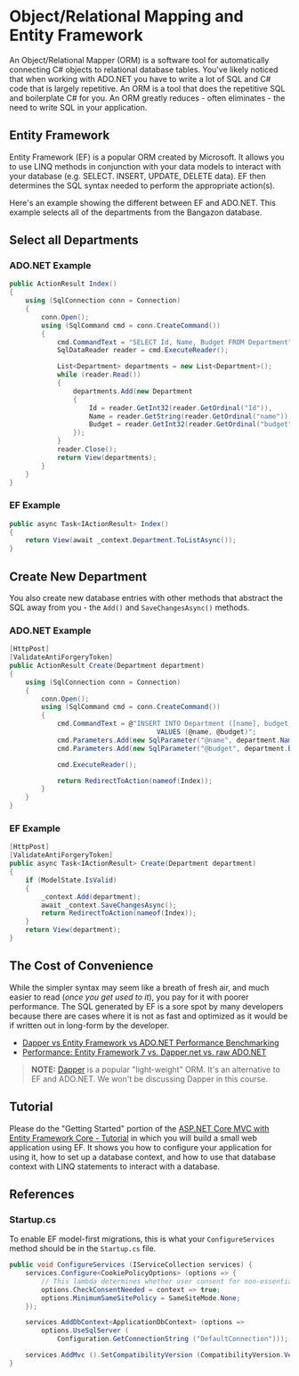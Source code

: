 # Object/Relational Mapping and Entity Framework

An Object/Relational Mapper (ORM) is a software tool for automatically connecting C# objects to relational database tables. You've likely noticed that when working with ADO<span>.NET</span> you have to write a lot of SQL and C# code that is largely repetitive. An ORM is a tool that does the repetitive SQL and boilerplate C# for you. An ORM greatly reduces - often eliminates - the need to write SQL in your application.

## Entity Framework

Entity Framework (EF) is a popular ORM created by Microsoft. It allows you to use LINQ methods in conjunction with your data models to interact with your database (e.g. SELECT. INSERT, UPDATE, DELETE data). EF then determines the SQL syntax needed to perform the appropriate action(s).

Here's an example showing the different between EF and ADO<span>.NET</span>. This example selects all of the departments from the Bangazon database.

## Select all Departments

### ADO<span>.NET</span> Example

```cs
public ActionResult Index()
{
    using (SqlConnection conn = Connection)
    {
        conn.Open();
        using (SqlCommand cmd = conn.CreateCommand())
        {
            cmd.CommandText = "SELECT Id, Name, Budget FROM Department";
            SqlDataReader reader = cmd.ExecuteReader();

            List<Department> departments = new List<Department>();
            while (reader.Read())
            {
                departments.Add(new Department
                {
                    Id = reader.GetInt32(reader.GetOrdinal("Id")),
                    Name = reader.GetString(reader.GetOrdinal("name")),
                    Budget = reader.GetInt32(reader.GetOrdinal("budget"))
                });
            }
            reader.Close();
            return View(departments);
        }
    }
}

```

### EF Example

```cs
public async Task<IActionResult> Index()
{
    return View(await _context.Department.ToListAsync());
}
```

## Create New Department

You also create new database entries with other methods that abstract the SQL away from you - the `Add()` and `SaveChangesAsync()` methods.

### ADO<span>.NET</span> Example

```cs
[HttpPost]
[ValidateAntiForgeryToken]
public ActionResult Create(Department department)
{
    using (SqlConnection conn = Connection)
    {
        conn.Open();
        using (SqlCommand cmd = conn.CreateCommand())
        {
            cmd.CommandText = @"INSERT INTO Department ([name], budget)
                                     VALUES (@name, @budget)";
            cmd.Parameters.Add(new SqlParameter("@name", department.Name));
            cmd.Parameters.Add(new SqlParameter("@budget", department.Budget));

            cmd.ExecuteReader();

            return RedirectToAction(nameof(Index));
        }
    }
}
```

### EF Example

```cs
[HttpPost]
[ValidateAntiForgeryToken]
public async Task<IActionResult> Create(Department department)
{
    if (ModelState.IsValid)
    {
        _context.Add(department);
        await _context.SaveChangesAsync();
        return RedirectToAction(nameof(Index));
    }
    return View(department);
}
```

## The Cost of Convenience

While the simpler syntax may seem like a breath of fresh air, and much easier to read (_once you get used to it_), you pay for it with poorer performance. The SQL generated by EF is a sore spot by many developers because there are cases where it is not as fast and optimized as it would be if written out in long-form by the developer.

* [Dapper vs Entity Framework vs ADO.NET Performance Benchmarking](https://www.exceptionnotfound.net/dapper-vs-entity-framework-vs-ado-net-performance-benchmarking/)
* [Performance: Entity Framework 7 vs. Dapper.net vs. raw ADO.NET](https://ppanyukov.github.io/2015/05/20/entity-framework-7-performance.html)

> **NOTE:** [Dapper](https://github.com/StackExchange/Dapper) is a popular "light-weight" ORM. It's an alternative to EF and ADO<span>.NET</span>. We won't be discussing Dapper in this course.

## Tutorial

Please do the "Getting Started" portion of the [ASP.NET Core MVC with Entity Framework Core - Tutorial](https://docs.microsoft.com/en-us/aspnet/core/data/ef-mvc/?view=aspnetcore-2.2) in which you will build a small web application using EF. It shows you how to configure your application for using it, how to set up a database context, and how to use that database context with LINQ statements to interact with a database.



## References

### Startup.cs

To enable EF model-first migrations, this is what your `ConfigureServices` method should be in the `Startup.cs` file.

```cs
public void ConfigureServices (IServiceCollection services) {
    services.Configure<CookiePolicyOptions> (options => {
        // This lambda determines whether user consent for non-essential cookies is needed for a given request.
        options.CheckConsentNeeded = context => true;
        options.MinimumSameSitePolicy = SameSiteMode.None;
    });

    services.AddDbContext<ApplicationDbContext> (options =>
        options.UseSqlServer (
            Configuration.GetConnectionString ("DefaultConnection")));

    services.AddMvc ().SetCompatibilityVersion (CompatibilityVersion.Version_2_2);
}
```
